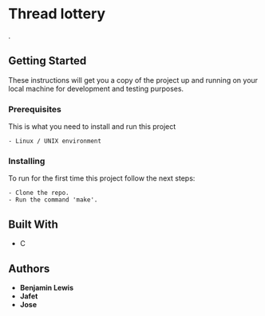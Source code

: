 # Thread lottery

.

## Getting Started

These instructions will get you a copy of the project up and running on your local machine for development and testing purposes.

### Prerequisites

This is what you need to install and run this project

```
- Linux / UNIX environment
```

### Installing

To run for the first time this project follow the next steps:

```
- Clone the repo.
- Run the command 'make'.
```

## Built With

* C

## Authors

* **Benjamin Lewis**
* **Jafet**
* **Jose**
